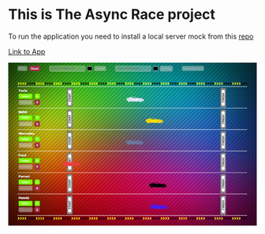 # This is The Async Race project

To run the application you need to install a local server mock from this [repo](https://github.com/aoneban/async-race-api)

[Link to App](https://as-race-bagiran.netlify.app)

![Async Race](images/async_race.jpg)
